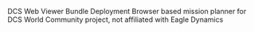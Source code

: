 DCS Web Viewer Bundle Deployment
Browser based mission planner for DCS World
Community project, not affiliated with Eagle Dynamics
